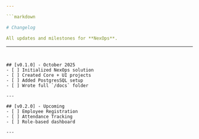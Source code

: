 ```yaml
---

```markdown

# Changelog

All updates and milestones for **NexOps**.

```

---
```


## [v0.1.0] - October 2025
- [ ] Initialized NexOps solution
- [ ] Created Core + UI projects
- [ ] Added PostgresSQL setup
- [ ] Wrote full `/docs` folder
  
---

## [v0.2.0] - Upcoming
- [ ] Employee Registration
- [ ] Attendance Tracking
- [ ] Role-based dashboard

---



